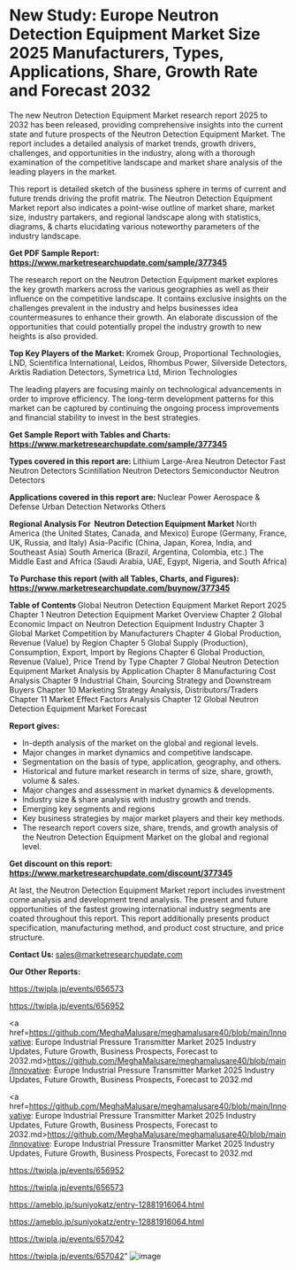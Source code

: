 # New Study: Europe Neutron Detection Equipment Market Size 2025 Manufacturers, Types, Applications, Share, Growth Rate and Forecast 2032

The new Neutron Detection Equipment Market research report 2025 to 2032 has been released, providing comprehensive insights into the current state and future prospects of the Neutron Detection Equipment Market. The report includes a detailed analysis of market trends, growth drivers, challenges, and opportunities in the industry, along with a thorough examination of the competitive landscape and market share analysis of the leading players in the market.

This report is detailed sketch of the business sphere in terms of current and future trends driving the profit matrix. The Neutron Detection Equipment Market report also indicates a point-wise outline of market share, market size, industry partakers, and regional landscape along with statistics, diagrams, &amp; charts elucidating various noteworthy parameters of the industry landscape.

<strong><b>Get PDF Sample Report: <a href=https://www.marketresearchupdate.com/sample/377345>https://www.marketresearchupdate.com/sample/377345</a></b></strong>

The research report on the Neutron Detection Equipment market explores the key growth markers across the various geographies as well as their influence on the competitive landscape. It contains exclusive insights on the challenges prevalent in the industry and helps businesses idea countermeasures to enhance their growth. An elaborate discussion of the opportunities that could potentially propel the industry growth to new heights is also provided.

<strong><b>Top Key Players of the Market:
</b></strong>Kromek Group, Proportional Technologies, LND, Scientifica International, Leidos, Rhombus Power, Silverside Detectors, Arktis Radiation Detectors, Symetrica Ltd, Mirion Technologies<strong><b>
</b></strong>

The leading players are focusing mainly on technological advancements in order to improve efficiency. The long-term development patterns for this market can be captured by continuing the ongoing process improvements and financial stability to invest in the best strategies.

<strong><b>Get Sample Report with Tables and Charts: <a href=https://www.marketresearchupdate.com/sample/377345>https://www.marketresearchupdate.com/sample/377345</a></b></strong>

<strong><b>Types covered in this report are:
</b></strong>Lithium Large-Area Neutron Detector
Fast Neutron Detectors
Scintillation Neutron Detectors
Semiconductor Neutron Detectors<strong><b>
</b></strong>

<strong><b>Applications covered in this report are:
</b></strong>Nuclear Power
Aerospace & Defense
Urban Detection Networks
Others<strong><b>
</b></strong>

<strong><b>Regional Analysis For  Neutron Detection Equipment Market</b></strong><strong><b>
</b></strong>North America (the United States, Canada, and Mexico)
Europe (Germany, France, UK, Russia, and Italy)
Asia-Pacific (China, Japan, Korea, India, and Southeast Asia)
South America (Brazil, Argentina, Colombia, etc.)
The Middle East and Africa (Saudi Arabia, UAE, Egypt, Nigeria, and South Africa)

<strong><b>To Purchase this report (with all Tables, Charts, and Figures): <a href=https://www.marketresearchupdate.com/buynow/377345>https://www.marketresearchupdate.com/buynow/377345</a></b></strong>

<strong><b>Table of Contents</b></strong><strong><b>
</b></strong>Global Neutron Detection Equipment Market Report 2025
Chapter 1 Neutron Detection Equipment Market Overview
Chapter 2 Global Economic Impact on Neutron Detection Equipment Industry
Chapter 3 Global Market Competition by Manufacturers
Chapter 4 Global Production, Revenue (Value) by Region
Chapter 5 Global Supply (Production), Consumption, Export, Import by Regions
Chapter 6 Global Production, Revenue (Value), Price Trend by Type
Chapter 7 Global Neutron Detection Equipment Market Analysis by Application
Chapter 8 Manufacturing Cost Analysis
Chapter 9 Industrial Chain, Sourcing Strategy and Downstream Buyers
Chapter 10 Marketing Strategy Analysis, Distributors/Traders
Chapter 11 Market Effect Factors Analysis
Chapter 12 Global Neutron Detection Equipment Market Forecast

<strong><b>Report gives:</b></strong>

- In-depth analysis of the market on the global and regional levels.
- Major changes in market dynamics and competitive landscape.
- Segmentation on the basis of type, application, geography, and others.
- Historical and future market research in terms of size, share, growth, volume &amp; sales.
- Major changes and assessment in market dynamics &amp; developments.
- Industry size &amp; share analysis with industry growth and trends.
- Emerging key segments and regions
- Key business strategies by major market players and their key methods.
- The research report covers size, share, trends, and growth analysis of the Neutron Detection Equipment Market on the global and regional level.

<strong><b>Get discount on this report: <a href=https://www.marketresearchupdate.com/discount/377345>https://www.marketresearchupdate.com/discount/377345</a></b></strong>

At last, the Neutron Detection Equipment Market report includes investment come analysis and development trend analysis. The present and future opportunities of the fastest growing international industry segments are coated throughout this report. This report additionally presents product specification, manufacturing method, and product cost structure, and price structure.

<strong><b>Contact Us:
</b></strong>sales@marketresearchupdate.com

<strong>Our Other Reports:</strong>

<a href=https://twipla.jp/events/656573>https://twipla.jp/events/656573</a>

<a href=https://twipla.jp/events/656952>https://twipla.jp/events/656952</a>

<a href=https://github.com/MeghaMalusare/meghamalusare40/blob/main/Innovative: Europe Industrial Pressure Transmitter Market 2025 Industry Updates, Future Growth, Business Prospects, Forecast to 2032.md>https://github.com/MeghaMalusare/meghamalusare40/blob/main/Innovative: Europe Industrial Pressure Transmitter Market 2025 Industry Updates, Future Growth, Business Prospects, Forecast to 2032.md</a>

<a href=https://github.com/MeghaMalusare/meghamalusare40/blob/main/Innovative: Europe Industrial Pressure Transmitter Market 2025 Industry Updates, Future Growth, Business Prospects, Forecast to 2032.md>https://github.com/MeghaMalusare/meghamalusare40/blob/main/Innovative: Europe Industrial Pressure Transmitter Market 2025 Industry Updates, Future Growth, Business Prospects, Forecast to 2032.md</a>

<a href=https://twipla.jp/events/656952>https://twipla.jp/events/656952</a>

<a href=https://twipla.jp/events/656573>https://twipla.jp/events/656573</a>

<a href=https://ameblo.jp/suniyokatz/entry-12881916064.html>https://ameblo.jp/suniyokatz/entry-12881916064.html</a>

<a href=https://ameblo.jp/suniyokatz/entry-12881916064.html>https://ameblo.jp/suniyokatz/entry-12881916064.html</a>

<a href=https://twipla.jp/events/657042>https://twipla.jp/events/657042</a>

<a href=https://twipla.jp/events/657042>https://twipla.jp/events/657042</a>"
![image](https://github.com/user-attachments/assets/8b40fdc7-5ef0-4790-9581-5f6424853b3c)
